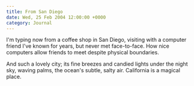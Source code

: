 ```yaml
---
title: From San Diego
date: Wed, 25 Feb 2004 12:00:00 +0000
category: Journal
---
```


I'm typing now from a coffee shop in San Diego, visiting with a computer
friend I've known for years, but never met face-to-face.  How nice
computers allow friends to meet despite physical boundaries.

And such a lovely city; its fine breezes and candied lights under the
night sky, waving palms, the ocean's subtle, salty air.  California is a
magical place.


